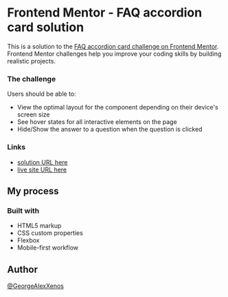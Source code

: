# Frontend Mentor - FAQ accordion card solution

This is a solution to the [FAQ accordion card challenge on Frontend Mentor](https://www.frontendmentor.io/challenges/faq-accordion-card-XlyjD0Oam). Frontend Mentor challenges help you improve your coding skills by building realistic projects.

### The challenge

Users should be able to:

- View the optimal layout for the component depending on their device's screen size
- See hover states for all interactive elements on the page
- Hide/Show the answer to a question when the question is clicked

### Links

- [solution URL here](https://github.com/GeorgeAlexXenos/faq_accordion_card)
- [live site URL here](https://georgealexxenos.github.io/faq_accordion_card/)

## My process

### Built with

- HTML5 markup
- CSS custom properties
- Flexbox
- Mobile-first workflow

## Author

[@GeorgeAlexXenos](https://www.frontendmentor.io/profile/GeorgeAlexXenos)
